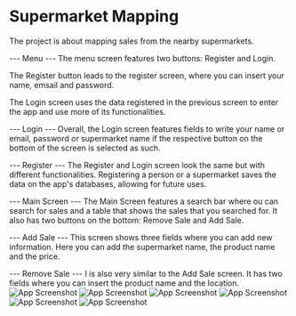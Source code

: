 
# Supermarket Mapping

The project is about mapping sales from the nearby supermarkets.


--- Menu ---
The menu screen features two buttons: Register and Login.

The Register button leads to the register screen, where you can insert your name, emsail and password.

The Login screen uses the data registered in the previous screen to enter the app and use more of its functionalities.

--- Login ---
Overall, the Login screen features fields to write your name or email, password or supermarket name if the respective button on the bottom of the screen is selected as such.

--- Register ---
The Register and Login screen look the same but with different functionalities. Registering a person or a supermarket saves the data on the app's databases, allowing for future uses.

--- Main Screen ---
The Main Screen features a search bar where ou can search for sales and a table that shows the sales that you searched for. It also has two buttons on the bottom: Remove Sale and Add Sale.

--- Add Sale ---
This screen shows three fields where you can add new information. Here you can add the supermarket name,  the product name and the price.

--- Remove Sale ---
I is also very similar to the Add Sale screen. It has two fields where you can insert the product name and the location.
![App Screenshot](https://i.imgur.com/dZkk46A.png)
![App Screenshot](https://i.imgur.com/KDXSpcv.png)
![App Screenshot](https://i.imgur.com/FQ7pjrS.png)
![App Screenshot](https://i.imgur.com/BKRby3U.png)
![App Screenshot](https://i.imgur.com/NK6WdeO.png)
![App Screenshot](https://i.imgur.com/y03LHJm.png)

